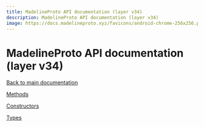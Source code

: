 ```yaml
---
title: MadelineProto API documentation (layer v34)
description: MadelineProto API documentation (layer v34)
image: https://docs.madelineproto.xyz/favicons/android-chrome-256x256.png
---
```

# MadelineProto API documentation (layer v34)

[Back to main documentation](..)  


[Methods](methods/)

[Constructors](constructors/)

[Types](types/)
